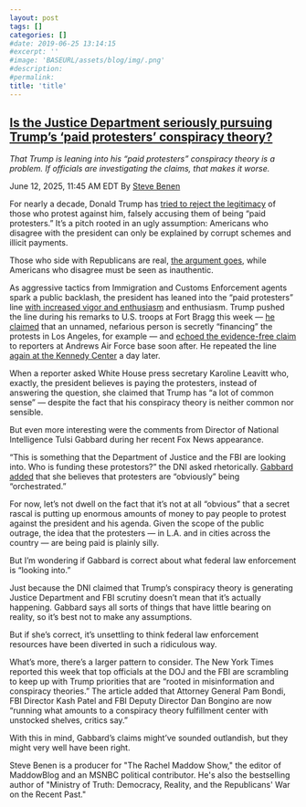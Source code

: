```yaml
---
layout: post
tags: []
categories: []
#date: 2019-06-25 13:14:15
#excerpt: ''
#image: 'BASEURL/assets/blog/img/.png'
#description:
#permalink:
title: 'title'
---
```



## [Is the Justice Department seriously pursuing Trump’s ‘paid protesters’ conspiracy theory?](https://www.msnbc.com/rachel-maddow-show/maddowblog/justice-department-seriously-pursuing-trumps-paid-protesters-conspirac-rcna212613)

*That Trump is leaning into his “paid protesters” conspiracy theory is a problem. If officials are investigating the claims, that makes it worse.*

June 12, 2025, 11:45 AM EDT
By [Steve Benen](https://www.msnbc.com/author/steve-benen-ncpn433601)

For nearly a decade, Donald Trump has [tried to reject the legitimacy](https://www.msnbc.com/rachel-maddow-show/maddowblog/paid-insurrectionists-unrest-l-trump-returns-unsettling-old-favorite-rcna212142) of those who protest against him, falsely accusing them of being “paid protesters.” It’s a pitch rooted in an ugly assumption: Americans who disagree with the president can only be explained by corrupt schemes and illicit payments.

Those who side with Republicans are real, [the argument goes](https://www.msnbc.com/rachel-maddow-show/maddowblog/paid-insurrectionists-unrest-l-trump-returns-unsettling-old-favorite-rcna212142), while Americans who disagree must be seen as inauthentic.

As aggressive tactics from Immigration and Customs Enforcement agents spark a public backlash, the president has leaned into the “paid protesters” line [with increased vigor and enthusiasm](https://www.msnbc.com/rachel-maddow-show/maddowblog/paid-insurrectionists-unrest-l-trump-returns-unsettling-old-favorite-rcna212142) and enthusiasm. Trump pushed the line during his remarks to U.S. troops at Fort Bragg this week — [he claimed](https://www.nbcnews.com/politics/trump-administration/live-blog/trump-administration-hegseth-china-nj-primary-immigration-live-updates-rcna211664/rcrd81485?canonicalCard=true) that an unnamed, nefarious person is secretly “financing” the protests in Los Angeles, for example — and [echoed the evidence-free claim](https://bsky.app/profile/atrupar.com/post/3lrbxiae7dl2q) to reporters at Andrews Air Force base soon after. He repeated the line [again at the Kennedy Center](https://www.yahoo.com/news/funding-protestors-gabbard-trump-spread-012114527.html) a day later.

When a reporter asked White House press secretary Karoline Leavitt who, exactly, the president believes is paying the protesters, instead of answering the question, she claimed that Trump has “a lot of common sense” — despite the fact that his conspiracy theory is neither common nor sensible.

But even more interesting were the comments from Director of National Intelligence Tulsi Gabbard during her recent Fox News appearance.

“This is something that the Department of Justice and the FBI are looking into. Who is funding these protestors?” the DNI asked rhetorically. [Gabbard added](https://x.com/Acyn/status/1932955717788631265) that she believes that protesters are “obviously” being “orchestrated.”

For now, let’s not dwell on the fact that it’s not at all “obvious” that a secret rascal is putting up enormous amounts of money to pay people to protest against the president and his agenda. Given the scope of the public outrage, the idea that the protesters — in L.A. and in cities across the country — are being paid is plainly silly.

But I’m wondering if Gabbard is correct about what federal law enforcement is “looking into.”

Just because the DNI claimed that Trump’s conspiracy theory is generating Justice Department and FBI scrutiny doesn’t mean that it’s actually happening. Gabbard says all sorts of things that have little bearing on reality, so it’s best not to make any assumptions.

But if she’s correct, it’s unsettling to think federal law enforcement resources have been diverted in such a ridiculous way.

What’s more, there’s a larger pattern to consider. The New York Times reported this week that top officials at the DOJ and the FBI are scrambling to keep up with Trump priorities that are “rooted in misinformation and conspiracy theories.” The article added that Attorney General Pam Bondi, FBI Director Kash Patel and FBI Deputy Director Dan Bongino are now “running what amounts to a conspiracy theory fulfillment center with unstocked shelves, critics say.”

With this in mind, Gabbard’s claims might’ve sounded outlandish, but they might very well have been right.

Steve Benen is a producer for "The Rachel Maddow Show," the editor of MaddowBlog and an MSNBC political contributor. He's also the bestselling author of "Ministry of Truth: Democracy, Reality, and the Republicans' War on the Recent Past."

